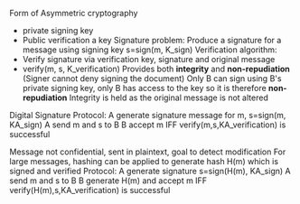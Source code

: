 Form of Asymmetric cryptography
- private signing key
- Public verification a key
Signature problem: Produce a signature for a message using signing key
s=sign(m, K_sign)
Verification algorithm:
- Verify signature via verification key, signature and original message
- verify(m, s, K_verification)
Provides both **integrity** and **non-repudiation** (Signer cannot deny signing the document)
Only B can sign using B's private signing key, only B has access to the key so it is therefore **non-repudiation**
Integrity is held as the original message is not altered

Digital Signature Protocol:
A generate signature message for m, s=sign(m, KA_sign)
A send m and s to B
B accept m IFF verify(m,s,KA_verification) is successful

Message not confidential, sent in plaintext, goal to detect modification
For large messages, hashing can be applied to generate hash H(m) which is signed and verified
Protocol:
A generate signature s=sign(H(m), KA_sign)
A send m and s to B
B generate H(m) and accept m IFF verify(H(m),s,KA_verification) is successful